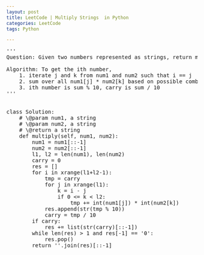```yaml
---
layout: post
title: LeetCode | Multiply Strings  in Python
categories: LeetCode
tags: Python

---
```

<!-- import js for mathjax -->
<script src="http://cdn.mathjax.org/mathjax/latest/MathJax.js?config=default"></script>

<script type="text/x-mathjax-config">
MathJax.Hub.Config({
jax: ["input/TeX","output/HTML-CSS"],
tex2jax: {inlineMath: [['$','$'], ['\\(','\\)']]},
extensions: ["tex2jax.js","MathMenu.js","MathZoom.js"],
TeX: { equationNumbers: { autoNumber: "AMS" }, extensions: ["AMSmath.js", "AMSsymbols.js","noErrors.js","noUndefined.js"]}
});
</script>

<script type="text/javascript"
    src="http://cdn.mathjax.org/mathjax/latest/MathJax.js?config=TeX-AMS_HTML">
</script>

<pre>
'''
Question: Given two numbers represented as strings, return multiplication of the numbers as a string. The numbers can be arbitrarily large and are non-negative.

Algorithm: To get the ith number,
    1. iterate j and k from num1 and num2 such that i == j
    2. sum over all num1[j] * num2[k] based on possible combinations of j and k
    3. ith number is sum % 10, carry is sum / 10
'''


class Solution:
    # \@param num1, a string
    # \@param num2, a string
    # \@return a string
    def multiply(self, num1, num2):
        num1 = num1[::-1]
        num2 = num2[::-1]
        l1, l2 = len(num1), len(num2)
        carry = 0
        res = []
        for i in xrange(l1+l2-1):
            tmp = carry
            for j in xrange(l1):
                k = i - j
                if 0 <= k < l2:
                    tmp += int(num1[j]) * int(num2[k])
            res.append(str(tmp % 10))
            carry = tmp / 10
        if carry:
            res += list(str(carry)[::-1])
        while len(res) > 1 and res[-1] == '0':
            res.pop()
        return ''.join(res)[::-1]
</pre>
